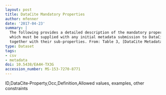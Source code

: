 ```yaml
---
layout: post
title: DataCite Mandatory Properties
author: mfenner
date: '2017-04-23'
summary: |
  The following provides a detailed description of the mandatory properties,
  which must be supplied with any initial metadata submission to DataCite,
  together with their sub‐properties. From: Table 3, [DataCite Metadata Schema 3.1](http://schema.datacite.org/meta/kernel-3.1/index.html) documentation.
type: Dataset
tags:
- csv
- metadata
doi: 10.5438/EA4H-TX3G
accession_number: MS-153-7270-8771
---
```

ID,DataCite‐Property,Occ,Definition,Allowed values, examples, other constraints
